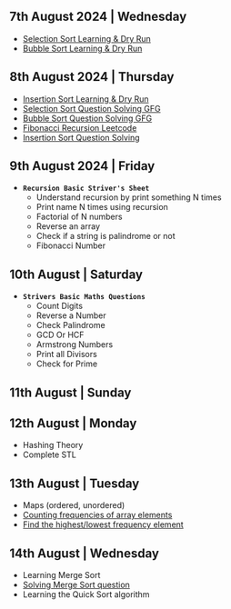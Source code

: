 ## 7th August 2024 | Wednesday

- [Selection Sort Learning & Dry Run](https://www.youtube.com/watch?v=HGk_ypEuS24&t=167s)
- [Bubble Sort Learning & Dry Run](https://www.youtube.com/watch?v=HGk_ypEuS24&t=167s)

## 8th August 2024 | Thursday

- [Insertion Sort Learning & Dry Run](https://www.youtube.com/watch?v=HGk_ypEuS24&t=167s)
- [Selection Sort Question Solving GFG](https://www.geeksforgeeks.org/problems/selection-sort/1?utm_source=youtube&utm_medium=collab_striver_ytdescription&utm_campaign=selection-sort)
- [Bubble Sort Question Solving GFG](https://www.geeksforgeeks.org/problems/bubble-sort/1?utm_source=youtube&utm_medium=collab_striver_ytdescription&utm_campaign=bubble-sort)
- [Fibonacci Recursion Leetcode](https://leetcode.com/problems/fibonacci-number/description/)
- [Insertion Sort Question Solving](https://www.geeksforgeeks.org/problems/insertion-sort/0?category%5B%5D=Algorithms&page=1&query=category%5B%5DAlgorithmspage1&utm_source=youtube&utm_medium=collab_striver_ytdescription&utm_campaign=insertion-sort)

##

## 9th August 2024 | Friday

- **`Recursion Basic Striver's Sheet`**
  - Understand recursion by print something N times
  - Print name N times using recursion
  - Factorial of N numbers
  - Reverse an array
  - Check if a string is palindrome or not
  - Fibonacci Number

##

## 10th August | Saturday

- **`Strivers Basic Maths Questions`**
  - Count Digits
  - Reverse a Number
  - Check Palindrome
  - GCD Or HCF
  - Armstrong Numbers
  - Print all Divisors
  - Check for Prime

## 11th August | Sunday

##

## 12th August | Monday

- Hashing Theory
- Complete STL

##

## 13th August | Tuesday

- Maps (ordered, unordered)
- [Counting frequencies of array elements](https://www.geeksforgeeks.org/problems/frequency-of-array-elements-1587115620/0)
- [Find the highest/lowest frequency element](https://leetcode.com/problems/frequency-of-the-most-frequent-element/)

##

## 14th August | Wednesday

- Learning Merge Sort
- [Solving Merge Sort question](https://www.geeksforgeeks.org/problems/merge-sort/1?utm_source=youtube&utm_medium=collab_striver_ytdescription&utm_campaign=merge-sort)
- Learning the Quick Sort algorithm

##

